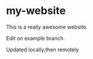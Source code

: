 # my-website

This is a really awesome website.

Edit on example branch

Updated locally,then remotely
